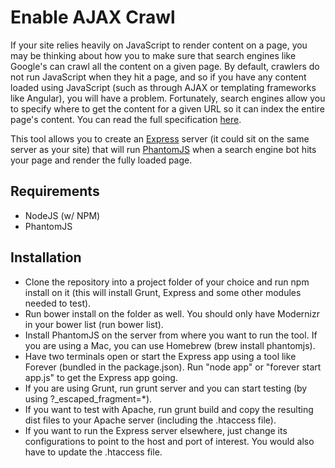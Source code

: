 Enable AJAX Crawl
=================

If your site relies heavily on JavaScript to render content on a page, you may be thinking about how you to make sure that search engines like Google's can crawl all the content on a given page. By default, crawlers do not run JavaScript when they hit a page, and so if you have any content loaded using JavaScript (such as through AJAX or templating frameworks like Angular), you will have a problem. Fortunately, search engines allow you to specify where to get the content for a given URL so it can index the entire page's content. You can read the full specification [here](https://developers.google.com/webmasters/ajax-crawling/docs/specification).

This tool allows you to create an [Express](http://expressjs.com/) server (it could sit on the same server as your site) that will run [PhantomJS](http://phantomjs.org/) when a search engine bot hits your page and render the fully loaded page.

Requirements
------------

* NodeJS (w/ NPM)
* PhantomJS

Installation
------------

*	Clone the repository into a project folder of your choice and run npm install on it (this will install Grunt, Express and some other modules needed to test).
*   Run bower install on the folder as well. You should only have Modernizr in your bower list (run bower list).
*	Install PhantomJS on the server from where you want to run the tool. If you are using a Mac, you can use Homebrew (brew install phantomjs).
*	Have two terminals open or start the Express app using a tool like Forever (bundled in the package.json). Run "node app" or "forever start app.js" to get the Express app going.
*	If you are using Grunt, run grunt server and you can start testing (by using ?_escaped_fragment=*).
*	If you want to test with Apache, run grunt build and copy the resulting dist files to your Apache server (including the .htaccess file). 
*	If you want to run the Express server elsewhere, just change its configurations to point to the host and port of interest. You would also have to update the .htaccess file.
